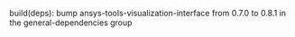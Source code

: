 build(deps): bump ansys-tools-visualization-interface from 0.7.0 to 0.8.1 in the general-dependencies group